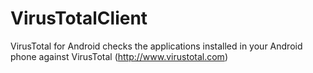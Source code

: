 # VirusTotalClient
VirusTotal for Android checks the applications installed in your Android phone against VirusTotal (http://www.virustotal.com)
